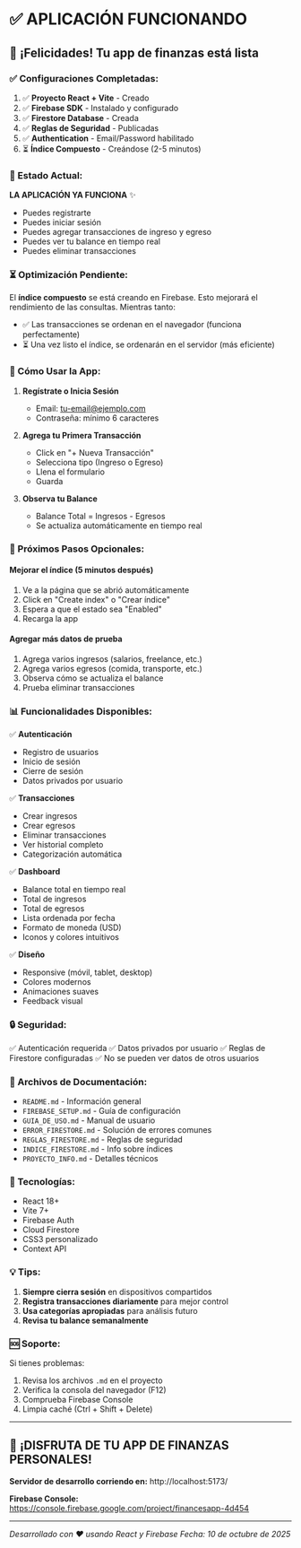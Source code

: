 # ✅ APLICACIÓN FUNCIONANDO

## 🎉 ¡Felicidades! Tu app de finanzas está lista

### ✅ Configuraciones Completadas:

1. ✅ **Proyecto React + Vite** - Creado
2. ✅ **Firebase SDK** - Instalado y configurado
3. ✅ **Firestore Database** - Creada
4. ✅ **Reglas de Seguridad** - Publicadas
5. ✅ **Authentication** - Email/Password habilitado
6. ⏳ **Índice Compuesto** - Creándose (2-5 minutos)

### 🚀 Estado Actual:

**LA APLICACIÓN YA FUNCIONA** ✨

- Puedes registrarte
- Puedes iniciar sesión
- Puedes agregar transacciones de ingreso y egreso
- Puedes ver tu balance en tiempo real
- Puedes eliminar transacciones

### ⏳ Optimización Pendiente:

El **índice compuesto** se está creando en Firebase. Esto mejorará el rendimiento de las consultas. Mientras tanto:
- ✅ Las transacciones se ordenan en el navegador (funciona perfectamente)
- ⏳ Una vez listo el índice, se ordenarán en el servidor (más eficiente)

### 📱 Cómo Usar la App:

1. **Regístrate o Inicia Sesión**
   - Email: tu-email@ejemplo.com
   - Contraseña: mínimo 6 caracteres

2. **Agrega tu Primera Transacción**
   - Click en "+ Nueva Transacción"
   - Selecciona tipo (Ingreso o Egreso)
   - Llena el formulario
   - Guarda

3. **Observa tu Balance**
   - Balance Total = Ingresos - Egresos
   - Se actualiza automáticamente en tiempo real

### 🎯 Próximos Pasos Opcionales:

#### Mejorar el índice (5 minutos después)
1. Ve a la página que se abrió automáticamente
2. Click en "Create index" o "Crear índice"
3. Espera a que el estado sea "Enabled"
4. Recarga la app

#### Agregar más datos de prueba
1. Agrega varios ingresos (salarios, freelance, etc.)
2. Agrega varios egresos (comida, transporte, etc.)
3. Observa cómo se actualiza el balance
4. Prueba eliminar transacciones

### 📊 Funcionalidades Disponibles:

✅ **Autenticación**
- Registro de usuarios
- Inicio de sesión
- Cierre de sesión
- Datos privados por usuario

✅ **Transacciones**
- Crear ingresos
- Crear egresos
- Eliminar transacciones
- Ver historial completo
- Categorización automática

✅ **Dashboard**
- Balance total en tiempo real
- Total de ingresos
- Total de egresos
- Lista ordenada por fecha
- Formato de moneda (USD)
- Iconos y colores intuitivos

✅ **Diseño**
- Responsive (móvil, tablet, desktop)
- Colores modernos
- Animaciones suaves
- Feedback visual

### 🔒 Seguridad:

✅ Autenticación requerida
✅ Datos privados por usuario
✅ Reglas de Firestore configuradas
✅ No se pueden ver datos de otros usuarios

### 📂 Archivos de Documentación:

- `README.md` - Información general
- `FIREBASE_SETUP.md` - Guía de configuración
- `GUIA_DE_USO.md` - Manual de usuario
- `ERROR_FIRESTORE.md` - Solución de errores comunes
- `REGLAS_FIRESTORE.md` - Reglas de seguridad
- `INDICE_FIRESTORE.md` - Info sobre índices
- `PROYECTO_INFO.md` - Detalles técnicos

### 🎨 Tecnologías:

- React 18+
- Vite 7+
- Firebase Auth
- Cloud Firestore
- CSS3 personalizado
- Context API

### 💡 Tips:

1. **Siempre cierra sesión** en dispositivos compartidos
2. **Registra transacciones diariamente** para mejor control
3. **Usa categorías apropiadas** para análisis futuro
4. **Revisa tu balance semanalmente**

### 🆘 Soporte:

Si tienes problemas:
1. Revisa los archivos `.md` en el proyecto
2. Verifica la consola del navegador (F12)
3. Comprueba Firebase Console
4. Limpia caché (Ctrl + Shift + Delete)

---

## 🎊 ¡DISFRUTA DE TU APP DE FINANZAS PERSONALES!

**Servidor de desarrollo corriendo en:**
http://localhost:5173/

**Firebase Console:**
https://console.firebase.google.com/project/financesapp-4d454

---

*Desarrollado con ❤️ usando React y Firebase*
*Fecha: 10 de octubre de 2025*
